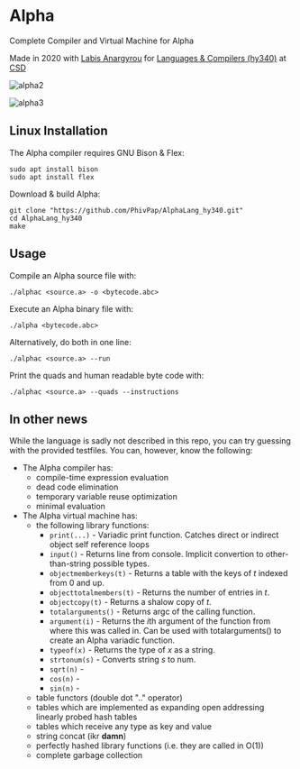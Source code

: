 # Alpha
Complete Compiler and Virtual Machine for Alpha

Made in 2020 with [Labis Anargyrou](https://github.com/LabisAnargyrou) for [Languages & Compilers (hy340)](https://www.csd.uoc.gr/~hy340/) at [CSD](https://www.csd.uoc.gr/)

<!-- ![Alpha](https://user-images.githubusercontent.com/74933714/236004194-0698ca98-b8e2-435c-bdbf-d165bf225023.png) -->

![alpha2](https://user-images.githubusercontent.com/74933714/236016864-b789c9ab-7b33-49e5-afb1-e68665360a96.png)

![alpha3](https://user-images.githubusercontent.com/74933714/236016890-c14e4593-df54-4220-831b-5cdc23ca55e2.png)


## Linux Installation
The Alpha compiler requires GNU Bison & Flex:
```
sudo apt install bison
sudo apt install flex
```
Download & build Alpha:
```
git clone "https://github.com/PhivPap/AlphaLang_hy340.git"
cd AlphaLang_hy340
make
```

## Usage
Compile an Alpha source file with:
```
./alphac <source.a> -o <bytecode.abc>
```
Execute an Alpha binary file with:
```
./alpha <bytecode.abc>
```

Alternatively, do both in one line:
```
./alphac <source.a> --run
```

Print the quads and human readable byte code with:
```
./alphac <source.a> --quads --instructions
```

## In other news
While the language is sadly not described in this repo, you can try guessing with the provided testfiles. You can, however, know the following:
* The Alpha compiler has:
  * compile-time expression evaluation
  * dead code elimination
  * temporary variable reuse optimization
  * minimal evaluation
* The Alpha virtual machine has:
  * the following library functions: 
    * ``print(...)`` - Variadic print function. Catches direct or indirect object self reference loops
    * ``input()`` - Returns line from console. Implicit convertion to other-than-string possible types.
    * ``objectmemberkeys(t)`` - Returns a table with the keys of *t* indexed from 0 and up.
    * ``objecttotalmembers(t)`` - Returns the number of entries in *t*.
    * ``objectcopy(t)`` - Returns a shalow copy of *t*.
    * ``totalarguments()`` - Returns argc of the calling function.
    * ``argument(i)`` - Returns the *i*th argument of the function from where this was called in. Can be used with totalarguments() to create an Alpha variadic function.
    * ``typeof(x)`` - Returns the type of *x* as a string.
    * ``strtonum(s)`` - Converts string *s* to num.
    * ``sqrt(n)`` - 
    * ``cos(n)`` -
    * ``sin(n)`` -
  * table functors (double dot ".." operator)
  * tables which are implemented as expanding open addressing linearly probed hash tables
  * tables which receive any type as key and value
  * string concat (ikr **damn**)
  * perfectly hashed library functions (i.e. they are called in O(1))
  * complete garbage collection
